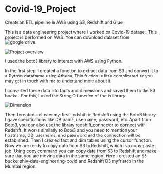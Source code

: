 # Covid-19_Project
Create an ETL pipeline in AWS using S3, Redshift and Glue

This is a data engineering project where I worked on Covid-19 dataset. This project is performed on AWS. You can download dataset from ![google drive](https://drive.google.com/drive/folders/18PlEVh2IpFYCbORhDBgQ09llG_n9aO3n).

![Project overview](https://user-images.githubusercontent.com/82932314/209496778-052c3a4e-89e9-44ae-87e4-54d8c5502ed5.PNG)

I used the boto3 library to interact with AWS using Python.

In the first step, I created a function to extract data from S3 and convert it to a Python dataframe using Athena. This fuction is little complicated so you may get in 
touch with me to undertand more about it.

I converted these data into facts and dimensions and saved them to the S3 bucket. For this, I used the StringIO function of the io library. 

![Dimension](https://user-images.githubusercontent.com/82932314/209495647-4b5911ad-111d-42ff-85fb-461b7205f6dd.jpg)

Then I created a cluster my-first-redshift in Redshift using the Boto3 library. I gave specifications like DB name, username, password, etc. Apart from Boto3, you can also use the library redshift_connector to connect with Redshift. It works similarly to Boto3 and you need to mention your hostname, DB, username, and password and the connection will be established. Then I created fact and dim tables using the cursor function. Now we are ready to copy data from S3 to Redshift, which is a copy-paste job. Using copy command you can copy data from S3 to Redshift and make sure that you are moving data in the same region. Here I created an S3 bucket shiv-data-engineering-covid and Redshift DB myfristdb in the Mumbai region.
